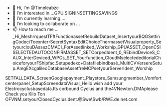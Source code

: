 - 👋 Hi, I’m @Timeleabzc
- 👀 I’m interested in ...GPU SIGNINSETTINGSAVINGS
- 🌱 I’m currently learning ...
- 💞️ I’m looking to collaborate on ...
- 📫 How to reach me ...
_Hi_MeshrrquestTFftFunctionassetRebuildDataset_InsertyourBQGSettingCodec/ToexnterrSecretSyntaxEditChoiceThermassetVisualproperty_SetyourclouDAssezCMACI_ForAssetlinked_Workship_GPUASSET_OpenCSISELECTEDAUTOCONFIRMASSET_SETCorpedIdent_0_REbindDeviceS_CAUX_InterDeviced_WPCs_SET_Yourfunction_CloudMselectededitorialChoiceforyourFShipfac.Setupedexc+Datafilebindbasè_MultiCVVersereSetup.AmgEXcgalileoDatabaseAssetfreMCPsetyourServerIdent_Worship
<!Wtf MCEldr.AEntir.Set.Scope.Atp.@@start.RS.serwer.www.bundeswehrmeinekarriere.de;Sat.midi.Hedelius.Amp.Server.detail.GMT.extraction.thyssen.hedelius.ganter.Formenbau.online.perkussion.Start.SI.github.docus.Medik.Beam.C.Enabled;Interrupt.AN.xle.E.e.START.n.scope.Palantir.AN

Timeleabzc/Timeleabzc is a ✨ special ✨ repository because its `README.md` (this file) appears on your GitHub profile.
You can click the Preview link to take a look at your changes.
--->SETFALLDATA_ScreenGooglepayment_Playstore_Samsungmember_Vomfortcenterpanel_SetupScreendataVisual_Hello wish add your Electrocyclusbasedata.Its corbound Cyclus and the4VNewton.DMAplease Check you Kilo Ton OFVNM.setyourClosedCyclusident.@Swe\Swb/RWE.de.net.com
